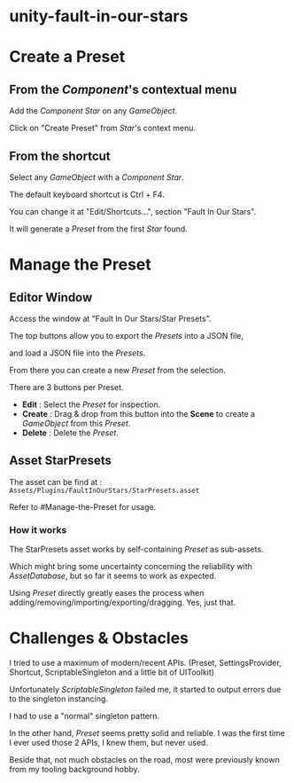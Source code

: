 # unity-fault-in-our-stars

# Create a Preset
## From the *Component*'s contextual menu
Add the *Component* *Star* on any *GameObject*.

Click on "Create Preset" from *Star*'s context menu.

## From the shortcut
Select any *GameObject* with a *Component* *Star*.

The default keyboard shortcut is Ctrl + F4.

You can change it at "Edit/Shortcuts...", section "Fault In Our Stars".

It will generate a *Preset* from the first *Star* found.

# Manage the Preset
## Editor Window
Access the window at "Fault In Our Stars/Star Presets".

The top buttons allow you to export the *Presets* into a JSON file,

and load a JSON file into the *Presets*.

From there you can create a new *Preset* from the selection.

There are 3 buttons per Preset.
- **Edit** : Select the *Preset* for inspection.
- **Create** : Drag & drop from this button into the **Scene** to create a *GameObject* from this *Preset*.
- **Delete** : Delete the *Preset*.

## Asset StarPresets
The asset can be find at :
`Assets/Plugins/FaultInOurStars/StarPresets.asset`

Refer to #Manage-the-Preset for usage.

### How it works
The StarPresets asset works by self-containing *Preset* as sub-assets.

Which might bring some uncertainty concerning the reliability with *AssetDatabase*, but so far it seems to work as expected.

Using *Preset* directly greatly eases the process when adding/removing/importing/exporting/dragging. Yes, just that.

# Challenges & Obstacles
I tried to use a maximum of modern/recent APIs. (Preset, SettingsProvider, Shortcut, ScriptableSingleton and a little bit of UIToolkit)

Unfortunately *ScriptableSingleton* failed me, it started to output errors due to the singleton instancing.

I had to use a "normal" singleton pattern.

In the other hand, *Preset* seems pretty solid and reliable. I was the first time I ever used those 2 APIs, I knew them, but never used.

Beside that, not much obstacles on the road, most were previously known from my tooling background hobby.
